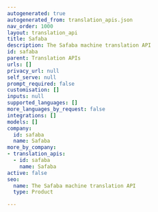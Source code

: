 ```yaml
---
autogenerated: true
autogenerated_from: translation_apis.json
nav_order: 1000
layout: translation_api
title: Safaba
description: The Safaba machine translation API
id: safaba
parent: Translation APIs
urls: []
privacy_url: null
self_serve: null
prompt_required: false
customisation: []
inputs: null
supported_languages: []
more_languages_by_request: false
integrations: []
models: []
company:
  id: safaba
  name: Safaba
more_by_company:
- translation_apis:
  - id: safaba
    name: Safaba
active: false
seo:
  name: The Safaba machine translation API
  type: Product

---
```


